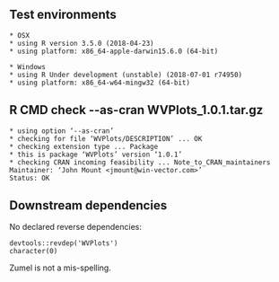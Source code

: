 


## Test environments

    * OSX
    * using R version 3.5.0 (2018-04-23)
    * using platform: x86_64-apple-darwin15.6.0 (64-bit)

    * Windows
    * using R Under development (unstable) (2018-07-01 r74950)
    * using platform: x86_64-w64-mingw32 (64-bit)


## R CMD check --as-cran WVPlots_1.0.1.tar.gz 

    * using option ‘--as-cran’
    * checking for file ‘WVPlots/DESCRIPTION’ ... OK
    * checking extension type ... Package
    * this is package ‘WVPlots’ version ‘1.0.1’
    * checking CRAN incoming feasibility ... Note_to_CRAN_maintainers
    Maintainer: ‘John Mount <jmount@win-vector.com>’
    Status: OK


## Downstream dependencies

  No declared reverse dependencies:

    devtools::revdep('WVPlots')
    character(0)

Zumel is not a mis-spelling.
